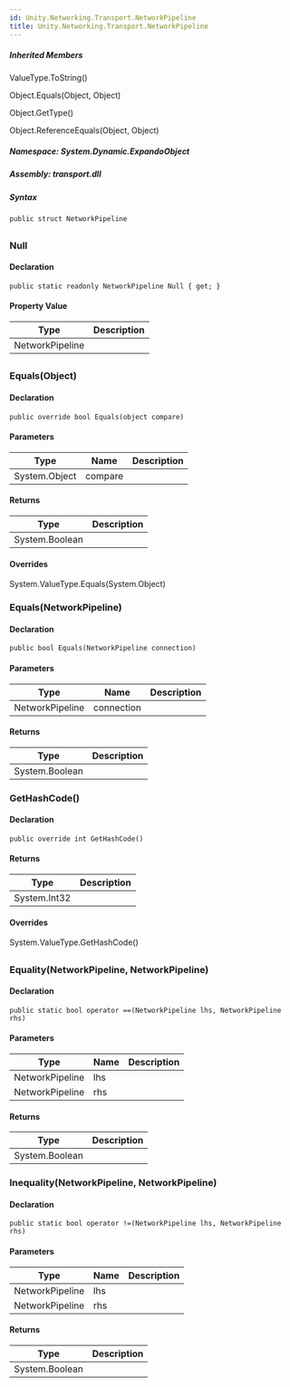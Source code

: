 ```yaml
---  
id: Unity.Networking.Transport.NetworkPipeline  
title: Unity.Networking.Transport.NetworkPipeline  
---
```


<div class="markdown level0 summary">

</div>

<div class="markdown level0 conceptual">

</div>

<div class="inheritedMembers">

##### Inherited Members

<div>

ValueType.ToString()

</div>

<div>

Object.Equals(Object, Object)

</div>

<div>

Object.GetType()

</div>

<div>

Object.ReferenceEquals(Object, Object)

</div>

</div>

##### **Namespace**: System.Dynamic.ExpandoObject

##### **Assembly**: transport.dll

##### Syntax

``` lang-csharp
public struct NetworkPipeline
```

## 

### Null

<div class="markdown level1 summary">

</div>

<div class="markdown level1 conceptual">

</div>

#### Declaration

``` lang-csharp
public static readonly NetworkPipeline Null { get; }
```

#### Property Value

| Type            | Description |
|-----------------|-------------|
| NetworkPipeline |             |

## 

### Equals(Object)

<div class="markdown level1 summary">

</div>

<div class="markdown level1 conceptual">

</div>

#### Declaration

``` lang-csharp
public override bool Equals(object compare)
```

#### Parameters

| Type          | Name    | Description |
|---------------|---------|-------------|
| System.Object | compare |             |

#### Returns

| Type           | Description |
|----------------|-------------|
| System.Boolean |             |

#### Overrides

<div>

System.ValueType.Equals(System.Object)

</div>

### Equals(NetworkPipeline)

<div class="markdown level1 summary">

</div>

<div class="markdown level1 conceptual">

</div>

#### Declaration

``` lang-csharp
public bool Equals(NetworkPipeline connection)
```

#### Parameters

| Type            | Name       | Description |
|-----------------|------------|-------------|
| NetworkPipeline | connection |             |

#### Returns

| Type           | Description |
|----------------|-------------|
| System.Boolean |             |

### GetHashCode()

<div class="markdown level1 summary">

</div>

<div class="markdown level1 conceptual">

</div>

#### Declaration

``` lang-csharp
public override int GetHashCode()
```

#### Returns

| Type         | Description |
|--------------|-------------|
| System.Int32 |             |

#### Overrides

<div>

System.ValueType.GetHashCode()

</div>

## 

### Equality(NetworkPipeline, NetworkPipeline)

<div class="markdown level1 summary">

</div>

<div class="markdown level1 conceptual">

</div>

#### Declaration

``` lang-csharp
public static bool operator ==(NetworkPipeline lhs, NetworkPipeline rhs)
```

#### Parameters

| Type            | Name | Description |
|-----------------|------|-------------|
| NetworkPipeline | lhs  |             |
| NetworkPipeline | rhs  |             |

#### Returns

| Type           | Description |
|----------------|-------------|
| System.Boolean |             |

### Inequality(NetworkPipeline, NetworkPipeline)

<div class="markdown level1 summary">

</div>

<div class="markdown level1 conceptual">

</div>

#### Declaration

``` lang-csharp
public static bool operator !=(NetworkPipeline lhs, NetworkPipeline rhs)
```

#### Parameters

| Type            | Name | Description |
|-----------------|------|-------------|
| NetworkPipeline | lhs  |             |
| NetworkPipeline | rhs  |             |

#### Returns

| Type           | Description |
|----------------|-------------|
| System.Boolean |             |
